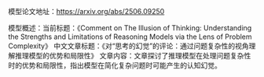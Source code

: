 模型论文地址：https://arxiv.org/abs/2506.09250

模型概述：当前标题：《Comment on The Illusion of Thinking: Understanding the Strengths and Limitations of Reasoning Models via the Lens of Problem Complexity》
中文文章标题：《对“思考的幻觉”的评论：通过问题复杂性的视角理解推理模型的优势和局限性》
文章内容：文章探讨了推理模型在处理问题复杂性时的优势和局限性，指出模型在简化复杂问题时可能产生的认知幻觉。
